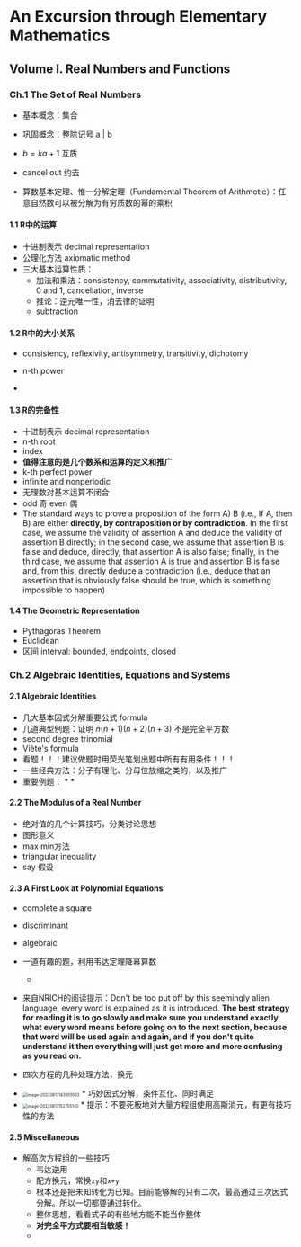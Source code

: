 # An Excursion through Elementary Mathematics

## Volume I. Real Numbers and Functions

### Ch.1 The Set of Real Numbers

* 基本概念：集合

* 巩固概念：整除记号 a | b

* $b = ka + 1$ 互质

* cancel out 约去

* 算数基本定理、惟一分解定理（Fundamental Theorem of Arithmetic）：任意自然数可以被分解为有穷质数的幂的乘积

#### 1.1 R中的运算

* 十进制表示 decimal representation
* 公理化方法 axiomatic method
* 三大基本运算性质：
  * 加法和乘法：consistency, commutativity, associativity, distributivity, 0 and 1, cancellation, inverse
  * 推论：逆元唯一性，消去律的证明
  * subtraction

#### 1.2 R中的大小关系

* consistency, reflexivity, antisymmetry, transitivity, dichotomy

* n-th power
* 

#### 1.3 R的完备性

* 十进制表示 decimal representation
* n-th root
* index
* **值得注意的是几个数系和运算的定义和推广**
* k-th perfect power
* infinite and nonperiodic
* 无理数对基本运算不闭合
* odd 奇 even 偶
* The standard ways to prove a proposition of the form A) B (i.e., If A, then B) are either **directly, by contraposition or by contradiction**. In the first case, we assume the validity of assertion A and deduce the validity of assertion B directly; in the second case, we assume that assertion B is false and deduce, directly, that assertion A is also false; finally, in the third case, we assume that assertion A is true and assertion B is false and, from this, directly deduce a contradiction (i.e., deduce that an assertion that is obviously false should be true, which is something impossible to happen)

#### 1.4 The Geometric Representation

* Pythagoras Theorem
* Euclidean
* 区间 interval: bounded, endpoints, closed

### Ch.2 Algebraic Identities, Equations and Systems

#### 2.1 Algebraic Identities

* 几大基本因式分解重要公式 formula
* 几道典型例题：证明 $n(n+1)(n+2)(n+3)$ 不是完全平方数
* second degree trinomial
* Viète's formula
* 看题！！！建议做题时用荧光笔划出题中所有有用条件！！！
* 一些经典方法：分子有理化、分母位放缩之类的，以及推广
* 重要例题：
  * 
  * 

#### 2.2 The Modulus of a Real Number

* 绝对值的几个计算技巧，分类讨论思想
* 图形意义
* max min方法
* triangular inequality
* say 假设

#### 2.3 A First Look at Polynomial Equations

* complete a square
* discriminant
* algebraic
* 一道有趣的题，利用韦达定理降幂算数

  * 
* 来自NRICH的阅读提示：Don't be too put off by this seemingly alien language, every word is explained as it is introduced. **The best strategy for reading it is to go slowly and make sure you understand exactly what every word means before going on to the next section, because that word will be used again and again, and if you don't quite understand it then everything will just get more and more confusing as you read on.**
* 四次方程的几种处理方法，换元
* <img src="An Excursion through Elementary Mathematics.assets/image-20220617143855503.png" alt="image-20220617143855503" style="zoom:50%;" />
  * 巧妙因式分解，条件互化、同时满足
* <img src="An Excursion through Elementary Mathematics.assets/image-20220617152755140.png" alt="image-20220617152755140" style="zoom:50%;" />
  * 提示：不要死板地对大量方程组使用高斯消元，有更有技巧性的方法

#### 2.5 Miscellaneous

* 解高次方程组的一些技巧
  * 韦达逆用
  * 配方换元，常换`xy`和`x+y`
  * 根本还是把未知转化为已知。目前能够解的只有二次，最高通过三次因式分解。所以一切都要通过转化。
  * 整体思想，看看式子的有些地方能不能当作整体
  * **对完全平方式要相当敏感！**
  * 
